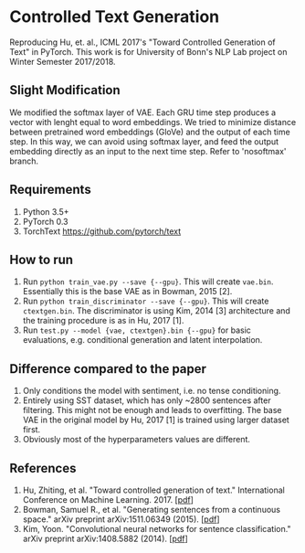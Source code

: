 # Controlled Text Generation
Reproducing Hu, et. al., ICML 2017's "Toward Controlled Generation of Text" in PyTorch.
This work is for University of Bonn's NLP Lab project on Winter Semester 2017/2018.

## Slight Modification
We modified the softmax layer of VAE. Each GRU time step produces a vector with lenght equal to word embeddings. We tried to minimize distance between pretrained word embeddings (GloVe) and the output of each time step. In this way, we can avoid using softmax layer, and feed the output embedding directly as an input to the next time step. Refer to 'nosoftmax' branch.

## Requirements
1. Python 3.5+
2. PyTorch 0.3
3. TorchText <https://github.com/pytorch/text>

## How to run
1. Run `python train_vae.py --save {--gpu}`. This will create `vae.bin`. Essentially this is the base VAE as in Bowman, 2015 [2].
2. Run `python train_discriminator --save {--gpu}`. This will create `ctextgen.bin`. The discriminator is using Kim, 2014 [3] architecture and the training procedure is as in Hu, 2017 [1].
3. Run `test.py --model {vae, ctextgen}.bin {--gpu}` for basic evaluations, e.g. conditional generation and latent interpolation.

## Difference compared to the paper
1. Only conditions the model with sentiment, i.e. no tense conditioning.
2. Entirely using SST dataset, which has only ~2800 sentences after filtering. This might not be enough and leads to overfitting. The base VAE in the original model by Hu, 2017 [1] is trained using larger dataset first.
3. Obviously most of the hyperparameters values are different.

## References
1. Hu, Zhiting, et al. "Toward controlled generation of text." International Conference on Machine Learning. 2017. [[pdf](http://proceedings.mlr.press/v70/hu17e/hu17e.pdf)]
2. Bowman, Samuel R., et al. "Generating sentences from a continuous space." arXiv preprint arXiv:1511.06349 (2015). [[pdf](https://arxiv.org/pdf/1511.06349.pdf?utm_campaign=Revue%20newsletter&utm_medium=Newsletter&utm_source=revue)]
3. Kim, Yoon. "Convolutional neural networks for sentence classification." arXiv preprint arXiv:1408.5882 (2014). [[pdf](https://arxiv.org/pdf/1408.5882)]
